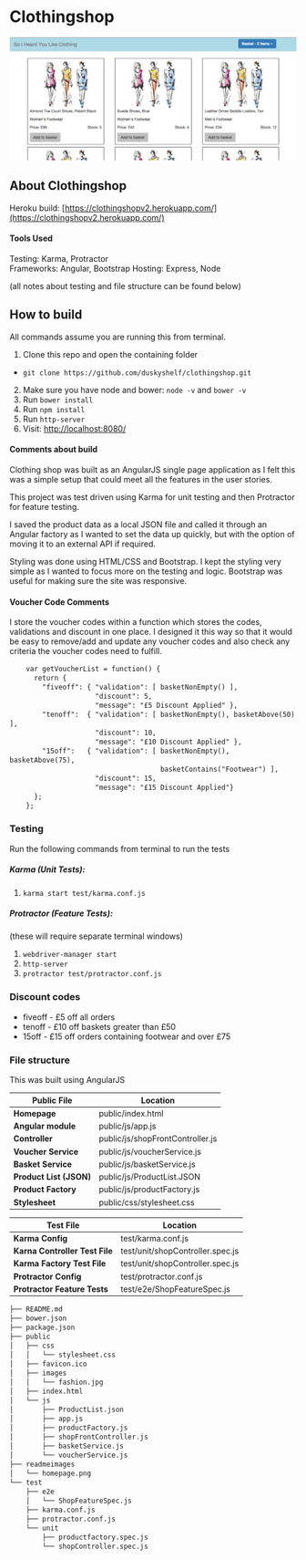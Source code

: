 # Clothingshop

![homepage](/readmeimages/homepage.png)

## About Clothingshop

Heroku build: [https://clothingshopv2.herokuapp.com/](https://clothingshopv2.herokuapp.com/)

#### Tools Used

Testing: Karma, Protractor  
Frameworks: Angular, Bootstrap
Hosting: Express, Node

(all notes about testing and file structure can be found below)

## How to build

All commands assume you are running this from terminal.

1. Clone this repo and open the containing folder
  * `git clone https://github.com/duskyshelf/clothingshop.git`
2. Make sure you have node and bower: `node -v` and `bower -v`  
3. Run `bower install`  
4. Run `npm install`  
5. Run `http-server`  
6. Visit: [http://localhost:8080/ ](http://localhost:8080/ )  



#### Comments about build

Clothing shop was built as an AngularJS single page application as I felt this was a simple setup that could meet all the features in the user stories.

This project was test driven using Karma for unit testing and then Protractor for feature testing.

I saved the product data as a local JSON file and called it through an Angular factory as I wanted to set the data up quickly, but with the option of moving it to an external API if required.

Styling was done using HTML/CSS and Bootstrap. I kept the styling very simple as I wanted to focus more on the testing and logic. Bootstrap was useful for making sure the site was responsive.

#### Voucher Code Comments

I store the voucher codes within a function which stores the codes, validations and discount in one place. I designed it this way so that it would be easy to remove/add and update any voucher codes and also check any criteria the voucher codes need to fulfill.

        var getVoucherList = function() {
          return {
            "fiveoff": { "validation": [ basketNonEmpty() ],
                         "discount": 5,
                         "message": "£5 Discount Applied" },
            "tenoff":  { "validation": [ basketNonEmpty(), basketAbove(50) ],
                         "discount": 10,
                         "message": "£10 Discount Applied" },
            "15off":   { "validation": [ basketNonEmpty(), basketAbove(75),
                                         basketContains("Footwear") ],
                         "discount": 15,
                         "message": "£15 Discount Applied"}
          };
        };

### Testing

Run the following commands from terminal to run the tests

##### Karma (Unit Tests):  
1. `karma start test/karma.conf.js`

##### Protractor (Feature Tests):
(these will require separate terminal windows)  
1. `webdriver-manager start`  
2. `http-server`  
3. `protractor test/protractor.conf.js`  

### Discount codes

* fiveoff - £5 off all orders
* tenoff - £10 off baskets greater than £50
* 15off - £15 off orders containing footwear and over £75

### File structure

This was built using AngularJS

**Public File** | **Location**
--- | ---
**Homepage** | public/index.html
**Angular module** | public/js/app.js
**Controller** | public/js/shopFrontController.js
**Voucher Service** | public/js/voucherService.js
**Basket Service** | public/js/basketService.js
**Product List (JSON)** | public/js/ProductList.JSON
**Product Factory** | public/js/productFactory.js
**Stylesheet** | public/css/stylesheet.css

**Test File** | **Location**
--- | ---
**Karma Config** | test/karma.conf.js
**Karna Controller Test File** | test/unit/shopController.spec.js
**Karma Factory Test File** | test/unit/shopController.spec.js
**Protractor Config** | test/protractor.conf.js
**Protractor Feature Tests** | test/e2e/ShopFeatureSpec.js

    ├── README.md
    ├── bower.json
    ├── package.json
    ├── public
    │   ├── css
    │   │   └── stylesheet.css
    │   ├── favicon.ico
    │   ├── images
    │   │   └── fashion.jpg
    │   ├── index.html
    │   └── js
    │       ├── ProductList.json
    │       ├── app.js
    │       ├── productFactory.js
    │       ├── shopFrontController.js
    │       ├── basketService.js
    │       └── voucherService.js
    ├── readmeimages
    │   └── homepage.png
    └── test
        ├── e2e
        │   └── ShopFeatureSpec.js
        ├── karma.conf.js
        ├── protractor.conf.js
        └── unit
            ├── productfactory.spec.js
            └── shopController.spec.js
